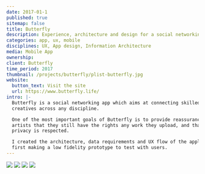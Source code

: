```yaml
---
date: 2017-01-1
published: true
sitemap: false
title: Butterfly
description: Experience, architecture and design for a social networking app made for creatives
categories: app, ux, mobile
disciplines: UX, App design, Information Architecture
media: Mobile App
ownership: 
client: Butterfly
time_period: 2017
thumbnail: /projects/butterfly/plist-butterfly.jpg
website:
  button_text: Visit the site
  url: https://www.butterfly.life/
intro: |-
  Butterfly is a social networking app which aims at connecting skilled
  creatives across any discipline.

  One of the most important goals of Butterfly is to provide reassurance to
  artists that they still have the rights any work they upload, and that their
  privacy is respected.

  I created the architecture, data requirements and UX flow of the application,
  first making a low fidelity prototype to test with users.
---
```

![](https://d33wubrfki0l68.cloudfront.net/a5af0b2a72e8067ba82c1da4d5d36571813efae6/ab120/images/projects/butterfly/butterfly-main-navigation.jpg)
![](https://d33wubrfki0l68.cloudfront.net/7c7a803dcbf4c1480f70bc0cb9a81bbfa00bfadf/8f7c4/images/projects/butterfly/butterfly-profile.jpg)
![](https://d33wubrfki0l68.cloudfront.net/d79b2140fd2fcc0b64ecd860c4b2fe0bd50e8edd/2ff40/images/projects/butterfly/butterfly-onboarding.jpg)
![](https://d33wubrfki0l68.cloudfront.net/7e437886dfed3ccffc67f47bab9dbbb76fb796c1/b2afb/images/projects/butterfly/butterfly-chat.jpg)